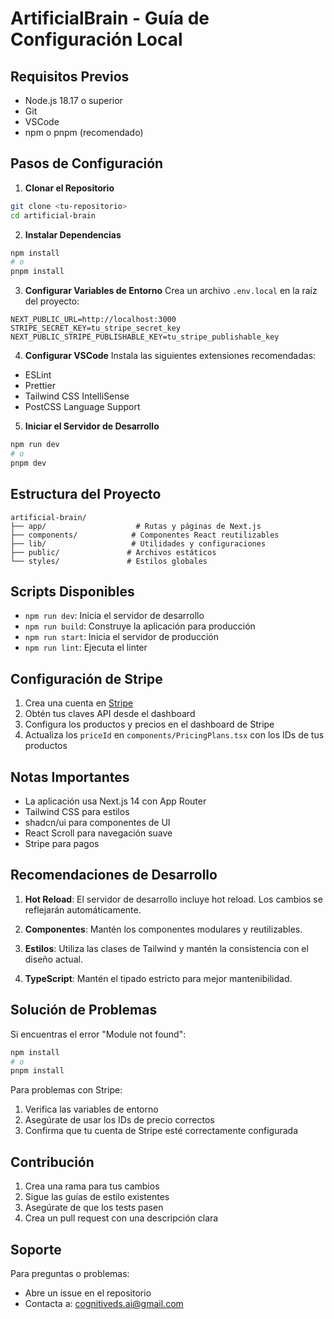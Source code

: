# ArtificialBrain - Guía de Configuración Local

## Requisitos Previos

- Node.js 18.17 o superior
- Git
- VSCode
- npm o pnpm (recomendado)

## Pasos de Configuración

1. **Clonar el Repositorio**
```bash
git clone <tu-repositorio>
cd artificial-brain
```

2. **Instalar Dependencias**
```bash
npm install
# o
pnpm install
```

3. **Configurar Variables de Entorno**
Crea un archivo `.env.local` en la raíz del proyecto:
```env
NEXT_PUBLIC_URL=http://localhost:3000
STRIPE_SECRET_KEY=tu_stripe_secret_key
NEXT_PUBLIC_STRIPE_PUBLISHABLE_KEY=tu_stripe_publishable_key
```

4. **Configurar VSCode**
Instala las siguientes extensiones recomendadas:
- ESLint
- Prettier
- Tailwind CSS IntelliSense
- PostCSS Language Support

5. **Iniciar el Servidor de Desarrollo**
```bash
npm run dev
# o
pnpm dev
```

## Estructura del Proyecto

```
artificial-brain/
├── app/                    # Rutas y páginas de Next.js
├── components/            # Componentes React reutilizables
├── lib/                   # Utilidades y configuraciones
├── public/               # Archivos estáticos
└── styles/               # Estilos globales
```

## Scripts Disponibles

- `npm run dev`: Inicia el servidor de desarrollo
- `npm run build`: Construye la aplicación para producción
- `npm run start`: Inicia el servidor de producción
- `npm run lint`: Ejecuta el linter

## Configuración de Stripe

1. Crea una cuenta en [Stripe](https://stripe.com)
2. Obtén tus claves API desde el dashboard
3. Configura los productos y precios en el dashboard de Stripe
4. Actualiza los `priceId` en `components/PricingPlans.tsx` con los IDs de tus productos

## Notas Importantes

- La aplicación usa Next.js 14 con App Router
- Tailwind CSS para estilos
- shadcn/ui para componentes de UI
- React Scroll para navegación suave
- Stripe para pagos

## Recomendaciones de Desarrollo

1. **Hot Reload**: El servidor de desarrollo incluye hot reload. Los cambios se reflejarán automáticamente.

2. **Componentes**: Mantén los componentes modulares y reutilizables.

3. **Estilos**: Utiliza las clases de Tailwind y mantén la consistencia con el diseño actual.

4. **TypeScript**: Mantén el tipado estricto para mejor mantenibilidad.

## Solución de Problemas

Si encuentras el error "Module not found":
```bash
npm install
# o
pnpm install
```

Para problemas con Stripe:
1. Verifica las variables de entorno
2. Asegúrate de usar los IDs de precio correctos
3. Confirma que tu cuenta de Stripe esté correctamente configurada

## Contribución

1. Crea una rama para tus cambios
2. Sigue las guías de estilo existentes
3. Asegúrate de que los tests pasen
4. Crea un pull request con una descripción clara

## Soporte

Para preguntas o problemas:
- Abre un issue en el repositorio
- Contacta a: cognitiveds.ai@gmail.com